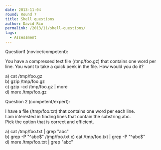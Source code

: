 ```yaml
---
date: 2013-11-04
round: Round 7
title: Shell questions
author: David Rio
permalink: /2013/11/shell-questions/
tags:
  - Assessment
---
```

Question1 (novice/competent):

You have a compressed text file (/tmp/foo.gz) that contains one word per line. You want to take a quick peek in the file. How would you do it?

a) cat /tmp/foo.gz  
b) gzip /tmp/foo.gz  
c) gzip -cd /tmp/foo.gz | more  
d) more /tmp/foo.gz

Question 2 (competent/expert):

I have a file (/tmp/foo.txt) that contains one word per each line.  
I am interested in finding lines that contain the substring abc.  
Pick the option that is correct and efficient.

a) cat /tmp/foo.txt | grep "abc"  
b) grep -P "^abc$" /tmp/foo.txt  
c) cat /tmp/foo.txt | grep -P "^abc$"  
d) more /tmp/foo.txt | grep "abc"
